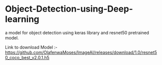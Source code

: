 # Object-Detection-using-Deep-learning
a model for object detection using keras library and resnet50 pretrained model.

Link to download Model :- https://github.com/OlafenwaMoses/ImageAI/releases/download/1.0/resnet50_coco_best_v2.0.1.h5
